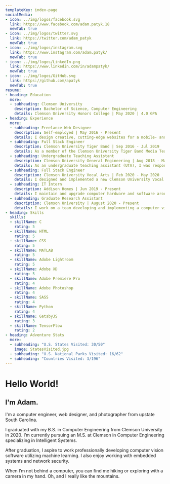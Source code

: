 ```yaml
---
templateKey: index-page
socialMedia:
- icon: ../img/logos/facebook.svg
  link: https://www.facebook.com/adam.patyk.18
  newTab: true
- icon: ../img/logos/twitter.svg
  link: https://twitter.com/adam_patyk
  newTab: true
- icon: ../img/logos/instagram.svg
  link: https://www.instagram.com/adam.patyk/
  newTab: true
- icon: ../img/logos/LinkedIn.png
  link: https://www.linkedin.com/in/adampatyk/
  newTab: true
- icon: ../img/logos/GitHub.svg
  link: https://github.com/apatyk
  newTab: true
resume:
- heading: Education
  more:
  - subheading: Clemson University
    description: Bachelor of Science, Computer Engineering
    details: Clemson University Honors College | May 2020 | 4.0 GPA
- heading: Experience
  more:
  - subheading: Freelance Web Designer
    description: Self-employed | May 2016 - Present
    details: I design creative, cutting-edge websites for a mobile- and Internet-driven world. I've developed and launched websites for a variety of clients using everything from HTML5 and CSS3 written from scratch to Javascript and PHP to, most recently, ReactJS and Netlify CMS.
  - subheading: Full Stack Engineer
    description: Clemson University Tiger Band | Sep 2016 - Jul 2019
    details: As a member of the Clemson University Tiger Band Media Team, I designed and developed a completely new website for Tiger Band, Clemson University Drumline, and Clemson University Tiger Band Association (CUTBA) with 3 other students. We also worked continuously throughout this time on updates and improvements wherever possible.
  - subheading: Undergraduate Teaching Assistant
    description: Clemson University General Engineering | Aug 2018 - May 2020
    details: As an undergraduate teaching assistant (UTA), I was responsible for tutoring out-of-class hours as well as helping teach students MATLAB and assisting professors in the classroom environment.
  - subheading: Full Stack Engineer
    description: Clemson University Vocal Arts | Feb 2020 - May 2020
    details: I designed and implemented a new Clemson University Vocal Arts department website with a fellow student. This website was created using GatsbyJS and Netlify CMS to allow the administrators easy access to edit content all while making the website incredibly performant.
  - subheading: IT Intern
    description: Addison Homes | Jun 2019 - Present
    details: I maintain and upgrade computer hardware and software around the office including network and security systems. I also optimize the use of technologies such as VPNs in new ways to increase the efficiency of day-to-day operations. My responsibilities also include thoroughly documenting any new IT procedures and aiding employees with problems and questions regarding technology.
  - subheading: Graduate Research Assistant
    description: Clemson University | August 2020 - Present
    details: I work on a team developing and implementing a computer vision inspection system to learn part appearance variability deployed at Samsung Electronics Home Appliance America (SEHA) in Newberry, SC.
- heading: Skills
  skills:
  - skillName: C
    rating: 5
  - skillName: HTML
    rating: 5
  - skillName: CSS
    rating: 5
  - skillName: MATLAB
    rating: 5
  - skillName: Adobe Lightroom
    rating: 5
  - skillName: Adobe XD
    rating: 5
  - skillName: Adobe Premiere Pro
    rating: 4
  - skillName: Adobe Photoshop
    rating: 4
  - skillName: SASS
    rating: 4
  - skillName: Python
    rating: 4
  - skillName: GatsbyJS
    rating: 3
  - skillName: TensorFlow
    rating: 2
- heading: Adventure Stats
  more:
  - subheading: "U.S. States Visited: 30/50"
    image: StatesVisited.jpg
  - subheading: "U.S. National Parks Visited: 16/62"
  - subheading: "Countries Visited: 3/196"
---
```

# Hello World!

## I'm Adam.

I'm a computer engineer, web designer, and photographer from upstate South Carolina. 

I graduated with my B.S. in Computer Engineering from Clemson University in 2020.  I’m currently pursuing an M.S. at Clemson in Computer Engineering specializing in Intelligent Systems. 

After graduation, I aspire to work professionally developing computer vision software utilizing machine learning. I also enjoy working with embedded systems and network security.

When I’m not behind a computer, you can find me hiking or exploring with a camera in my hand. Oh, and I really like the mountains.